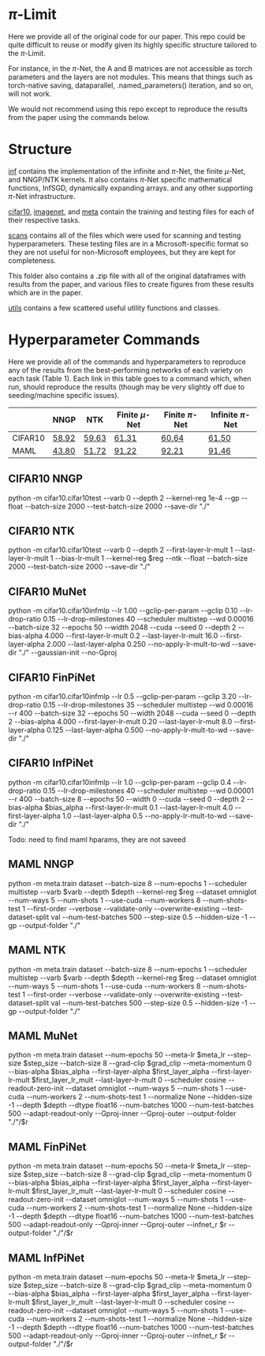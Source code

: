 # $\pi$-Limit

Here we provide all of the original code for our paper. This repo could be quite difficult to reuse or modify given its highly specific structure tailored to  the $\pi$-Limit. 

For instance, in the $\pi$-Net, the A and B matrices are not accessible as torch parameters and the layers are not modules. This means that things such as torch-native saving, dataparallel, .named_parameters() iteration, and so on, will not work. 

We would not recommend using this repo except to reproduce the results from the paper using the commands below.

# Structure

[inf](inf) contains the implementation of the infinite and $\pi$-Net, the finite $\mu$-Net, and NNGP/NTK kernels. It also contains $\pi$-Net specific mathematical functions, InfSGD, dynamically expanding arrays. and any other supporting $\pi$-Net infrastructure.

[cifar10](cifar10), [imagenet](imagenet), and [meta](meta) contain the training and testing files for each of their respective tasks. 

[scans](scans) contains all of the files which were used for scanning and testing hyperparameters. These testing files are in a Microsoft-specific format so they are not useful for non-Microsoft employees, but they are kept for completeness.

This folder also contains a .zip file with all of the original dataframes with results from the paper, and various files to create figures from these results which are in the paper.

[utils](utils) contains a few scattered useful utility functions and classes.



# Hyperparameter Commands

Here we provide all of the commands and hyperparameters to reproduce any of the results from the best-performing networks of each variety on each task (Table 1). Each link in this table goes to a command which, when run, should reproduce the results (though may be very slightly off due to seeding/machine specific issues).

|  | NNGP   | NTK | Finite $\mu$-Net  | Finite $\pi$-Net | Infinite $\pi$-Net | 
| ------------- |---------| --| --| --| --|
| CIFAR10     | [58.92](#-cifar10-nngp)  | [ 59.63](#-cifar10-ntk) | [61.31](#-cifar10-munet) | [60.64](#-cifar10-finpinet) |  [61.50](#-cifar10-infpinet)| 
| MAML      | [ 43.80](#-maml-nngp)  | [ 51.72](#-maml-ntk) | [91.22](#-maml-munet) | [92.21](#-maml-finpinet) |  [ 91.46](#-maml-infpinet) | 




## CIFAR10 NNGP

python -m cifar10.cifar10test --varb 0 --depth 2   --kernel-reg 1e-4 --gp --float --batch-size 2000 --test-batch-size 2000  --save-dir "./"

## CIFAR10 NTK

python -m cifar10.cifar10test --varb 0 --depth 2 --first-layer-lr-mult 1 --last-layer-lr-mult 1 --bias-lr-mult 1 --kernel-reg $reg --ntk --float --batch-size 2000 --test-batch-size 2000  --save-dir "./"

## CIFAR10 MuNet

python -m cifar10.cifar10infmlp --lr 1.00 --gclip-per-param --gclip 0.10 --lr-drop-ratio 0.15 --lr-drop-milestones 40 --scheduler multistep --wd 0.00016 --batch-size 32 --epochs 50 --width 2048 --cuda --seed 0  --depth 2 --bias-alpha 4.000 --first-layer-lr-mult 0.2 --last-layer-lr-mult 16.0 --first-layer-alpha 2.000 --last-layer-alpha 0.250 --no-apply-lr-mult-to-wd --save-dir "./" --gaussian-init --no-Gproj

## CIFAR10 FinPiNet

python -m cifar10.cifar10infmlp --lr 0.5 --gclip-per-param --gclip 3.20 --lr-drop-ratio 0.15 --lr-drop-milestones 35 --scheduler multistep --wd 0.00016 --r 400 --batch-size 32 --epochs 50 --width 2048 --cuda --seed 0  --depth 2 --bias-alpha 4.000 --first-layer-lr-mult 0.20 --last-layer-lr-mult 8.0 --first-layer-alpha 0.125 --last-layer-alpha 0.500 --no-apply-lr-mult-to-wd --save-dir "./"

## CIFAR10 InfPiNet

python -m cifar10.cifar10infmlp --lr 1.0 --gclip-per-param --gclip 0.4 --lr-drop-ratio 0.15 --lr-drop-milestones 40 --scheduler multistep --wd 0.00001 --r 400 --batch-size 8 --epochs 50 --width 0 --cuda --seed 0  --depth 2 --bias-alpha $bias_alpha --first-layer-lr-mult 0.1 --last-layer-lr-mult 4.0 --first-layer-alpha 1.0 --last-layer-alpha 0.5 --no-apply-lr-mult-to-wd --save-dir "./"



Todo: need to find maml hparams, they are not saveed


## MAML NNGP

python -m meta.train dataset --batch-size 8 --num-epochs 1 --scheduler multistep --varb $varb --depth $depth --kernel-reg $reg --dataset omniglot --num-ways 5 --num-shots 1 --use-cuda --num-workers 8 --num-shots-test 1 --first-order --verbose --validate-only --overwrite-existing --test-dataset-split val --num-test-batches 500 --step-size 0.5 --hidden-size -1 --gp --output-folder  "./"

## MAML NTK

python -m meta.train dataset --batch-size 8 --num-epochs 1 --scheduler multistep --varb $varb --depth $depth --kernel-reg $reg --dataset omniglot --num-ways 5 --num-shots 1 --use-cuda --num-workers 8 --num-shots-test 1 --first-order --verbose --validate-only --overwrite-existing --test-dataset-split val --num-test-batches 500 --step-size 0.5 --hidden-size -1 --gp --output-folder  "./"

## MAML MuNet

python -m meta.train dataset --num-epochs 50 --meta-lr $meta_lr --step-size $step_size --batch-size 8 --grad-clip $grad_clip --meta-momentum 0 --bias-alpha $bias_alpha --first-layer-alpha $first_layer_alpha --first-layer-lr-mult $first_layer_lr_mult --last-layer-lr-mult 0 --scheduler cosine --readout-zero-init --dataset omniglot --num-ways 5 --num-shots 1 --use-cuda --num-workers 2 --num-shots-test 1  --normalize None --hidden-size -1 --depth $depth --dtype float16 --num-batches 1000  --num-test-batches 500 --adapt-readout-only --Gproj-inner  --Gproj-outer  --output-folder  "./"/$r

## MAML FinPiNet

python -m meta.train dataset --num-epochs 50 --meta-lr $meta_lr --step-size $step_size --batch-size 8 --grad-clip $grad_clip --meta-momentum 0 --bias-alpha $bias_alpha --first-layer-alpha $first_layer_alpha --first-layer-lr-mult $first_layer_lr_mult --last-layer-lr-mult 0 --scheduler cosine --readout-zero-init --dataset omniglot --num-ways 5 --num-shots 1 --use-cuda --num-workers 2 --num-shots-test 1  --normalize None --hidden-size -1 --depth $depth --dtype float16 --num-batches 1000  --num-test-batches 500 --adapt-readout-only --Gproj-inner  --Gproj-outer  --infnet_r $r  --output-folder  "./"/$r

## MAML InfPiNet

python -m meta.train dataset --num-epochs 50 --meta-lr $meta_lr --step-size $step_size --batch-size 8 --grad-clip $grad_clip --meta-momentum 0 --bias-alpha $bias_alpha --first-layer-alpha $first_layer_alpha --first-layer-lr-mult $first_layer_lr_mult --last-layer-lr-mult 0 --scheduler cosine --readout-zero-init --dataset omniglot --num-ways 5 --num-shots 1 --use-cuda --num-workers 2 --num-shots-test 1  --normalize None --hidden-size -1 --depth $depth --dtype float16 --num-batches 1000  --num-test-batches 500 --adapt-readout-only --Gproj-inner  --Gproj-outer  --infnet_r $r  --output-folder  "./"/$r






